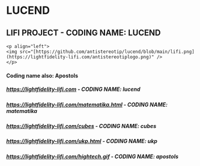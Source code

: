 # LUCEND
## LIFI PROJECT - CODING NAME: LUCEND

	<p align="left">
	<img src="[https://github.com/antistereotip/lucend/blob/main/lifi.png](https://lightfidelity-lifi.com/antistereotiplogo.png)" />
	</p>

#### Coding name also: Apostols

##### https://lightfidelity-lifi.com  -  CODING NAME: lucend
##### https://lightfidelity-lifi.com/matematika.html  -  CODING NAME: matematika
##### https://lightfidelity-lifi.com/cubes  -  CODING NAME: cubes
##### https://lightfidelity-lifi.com/ukp.html  -  CODING NAME: ukp
##### https://lightfidelity-lifi.com/hightech.gif  -  CODING NAME: apostols
